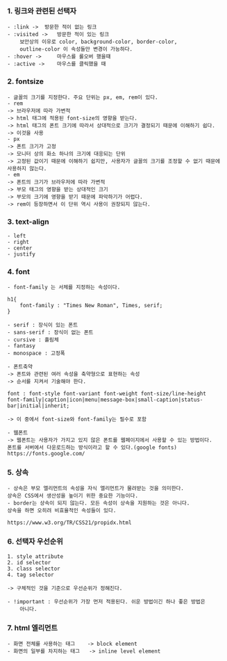 ### 1. 링크와 관련된 선택자

	- :link -> 	방문한 적이 없는 링크
	- :visited -> 	방문한 적이 있는 링크
		보안상의 이유로 color, background-color, border-color,
		outline-color 이 속성들만 변경이 가능하다.
	- :hover -> 	마우스를 롤오버 했을때
	- :active -> 	마우스를 클릭했을 때

### 2. fontsize

	- 글꼴의 크기를 지정한다. 주요 단위는 px, em, rem이 있다.
	- rem
	-> 브라우저에 따라 가변적
	-> html 태그에 적용된 font-size의 영향을 받는다.
	-> html 태그의 폰트 크기에 따라서 상대적으로 크기가 결정되기 때문에 이해하기 쉽다.
	-> 이것을 사용
	- px
	-> 폰트 크기가 고정
	-> 모니터 상의 화소 하나의 크기에 대응되는 단위
	-> 고정된 값이기 때문에 이해하기 쉽지만, 사용자가 글꼴의 크기를 조정할 수 없기 때문에
	사용하지 않는다.
	- em
	-> 폰트의 크기가 브라우저에 따라 가변적
	-> 부모 태그의 영향을 받는 상대적인 크기
	-> 부모의 크기에 영향을 받기 때문에 파악하기가 어렵다.
	-> rem이 등장하면서 이 단위 역시 사용이 권장되지 않는다.

### 3. text-align

	- left
	- right
	- center
	- justify

### 4. font

	- font-family 는 서체를 지정하는 속성이다.

	h1{
		font-family : "Times New Roman", Times, serif;
	}

	- serif : 장식이 있는 폰트
	- sans-serif : 장식이 없는 폰트
	- cursive : 흘림체
	- fantasy
	- monospace : 고정폭

	- 폰트축약
	-> 폰트와 관련된 여러 속성을 축약형으로 표현하는 속성
	-> 순서를 지켜서 기술해야 한다.

	font : font-style font-variant font-weight font-size/line-height
	font-family|caption|icon|menu|message-box|small-caption|status-bar|initial|inherit;

	-> 이 중에서 font-size와 font-family는 필수로 포함

	- 웹폰트
	-> 웹폰트는 사용자가 가지고 있지 않은 폰트를 웹페이지에서 사용할 수 있는 방법이다.
	폰트를 서버에서 다운로드하는 방식이라고 할 수 있다.(google fonts)
	https://fonts.google.com/

### 5. 상속

	- 상속은 부모 엘리먼트의 속성을 자식 엘리먼트가 물려받는 것을 의미한다. 
	상속은 CSS에서 생산성을 높이기 위한 중요한 기능이다. 
	- border는 상속이 되지 않는다. 모든 속성이 상속을 지원하는 것은 아니다.
	상속을 하면 오히려 비효율적인 속성들이 있다.

	https://www.w3.org/TR/CSS21/propidx.html

### 6. 선택자 우선순위

	1. style attribute
	2. id selector
	3. class selector
	4. tag selector

	-> 구체적인 것을 기준으로 우선순위가 정해진다.

	- !important : 우선순위가 가장 먼저 적용된다. 쉬운 방법이긴 하나 좋은 방법은
		아니다.


### 7. html 엘리먼트

	- 화면 전체를 사용하는 태그	-> block element
	- 화면의 일부를 차지하는 태그	-> inline level element